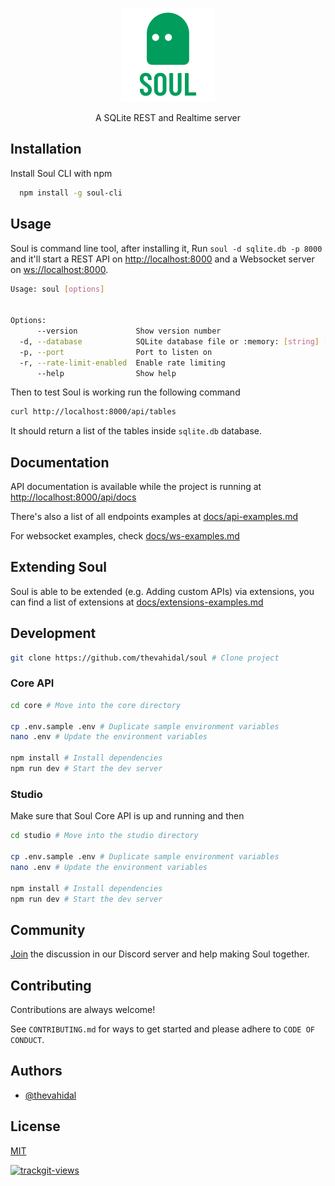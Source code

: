 <p align="center">
    <img src='docs/logo.png' height='150px' style="">
    <p align="center">
        A SQLite REST and Realtime server 
    </p>
</p>


## Installation
Install Soul CLI with npm

```bash
  npm install -g soul-cli
```
    
## Usage
Soul is command line tool, after installing it,
Run ```soul -d sqlite.db -p 8000``` and it'll start a REST API on [http://localhost:8000](http://localhost:8000) and a Websocket server on [ws://localhost:8000](ws://localhost:8000).
```bash
Usage: soul [options]


Options:
      --version             Show version number                        [boolean]
  -d, --database            SQLite database file or :memory: [string] [required]
  -p, --port                Port to listen on                           [number]
  -r, --rate-limit-enabled  Enable rate limiting                       [boolean]
      --help                Show help                                  [boolean]

```

Then to test Soul is working run the following command
```bash
curl http://localhost:8000/api/tables
```
It should return a list of the tables inside `sqlite.db` database.

## Documentation

API documentation is available while the project is running at [http://localhost:8000/api/docs](http://localhost:8000/api/docs)

There's also a list of all endpoints examples at [docs/api-examples.md](docs/api-examples.md)

For websocket examples, check [docs/ws-examples.md](docs/ws-examples.md)

## Extending Soul

Soul is able to be extended (e.g. Adding custom APIs) via extensions, you can find a list of extensions at [docs/extensions-examples.md](docs/extensions-examples.md)


## Development

```bash
git clone https://github.com/thevahidal/soul # Clone project
```

### Core API
```bash
cd core # Move into the core directory

cp .env.sample .env # Duplicate sample environment variables
nano .env # Update the environment variables

npm install # Install dependencies
npm run dev # Start the dev server
```

### Studio
Make sure that Soul Core API is up and running and then
```bash
cd studio # Move into the studio directory

cp .env.sample .env # Duplicate sample environment variables
nano .env # Update the environment variables

npm install # Install dependencies
npm run dev # Start the dev server
```

## Community

[Join](https://bit.ly/soul-discord) the discussion in our Discord server and help making Soul together.


## Contributing

Contributions are always welcome!

See `CONTRIBUTING.md` for ways to get started and please adhere to `CODE OF CONDUCT`.


## Authors

- [@thevahidal](https://www.github.com/thevahidal)


## License

[MIT](https://choosealicense.com/licenses/mit/)

<a href="https://trackgit.com">
<img src="https://us-central1-trackgit-analytics.cloudfunctions.net/token/ping/la8rmyedi6oogy87pxla" alt="trackgit-views" />
</a>
